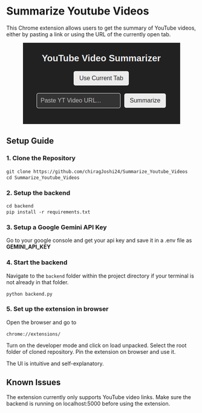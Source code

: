# Summarize Youtube Videos

This Chrome extension allows users to get the summary of YouTube videos, either by pasting a link or using the URL of the currently open tab.
<p align="center">
  <img src="/assets/ui.png" />
</p>

## Setup Guide

### **1. Clone the Repository**


```
git clone https://github.com/chiragJoshi24/Summarize_Youtube_Videos
cd Summarize_Youtube_Videos
```

### **2. Setup the backend**

```
cd backend
pip install -r requirements.txt
```
### **3. Setup a Google Gemini API Key**

Go to your google console and get your api key and save it in a .env file as **GEMINI_API_KEY**

### **4. Start the backend**
Navigate to the `backend` folder within the project directory if your terminal is not already in that folder.
```
python backend.py
```

### **5. Set up the extension in browser**

Open the browser and go to 

```
chrome://extensions/
```
Turn on the developer mode and click on load unpacked.
Select the root folder of cloned repository.
Pin the extension on browser and use it.

The UI is intuitive and self-explanatory.

## Known Issues
The extension currently only supports YouTube video links.
Make sure the backend is running on localhost:5000 before using the extension.